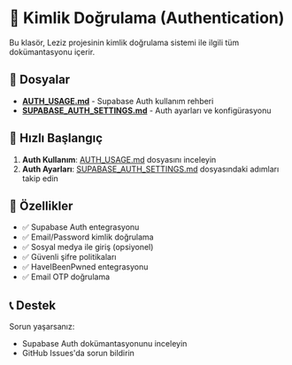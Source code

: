 # 🔐 Kimlik Doğrulama (Authentication)

Bu klasör, Leziz projesinin kimlik doğrulama sistemi ile ilgili tüm dokümantasyonu içerir.

## 📁 Dosyalar

- **[AUTH_USAGE.md](AUTH_USAGE.md)** - Supabase Auth kullanım rehberi
- **[SUPABASE_AUTH_SETTINGS.md](SUPABASE_AUTH_SETTINGS.md)** - Auth ayarları ve konfigürasyonu

## 🚀 Hızlı Başlangıç

1. **Auth Kullanım**: [AUTH_USAGE.md](AUTH_USAGE.md) dosyasını inceleyin
2. **Auth Ayarları**: [SUPABASE_AUTH_SETTINGS.md](SUPABASE_AUTH_SETTINGS.md) dosyasındaki adımları takip edin

## 🔧 Özellikler

- ✅ Supabase Auth entegrasyonu
- ✅ Email/Password kimlik doğrulama
- ✅ Sosyal medya ile giriş (opsiyonel)
- ✅ Güvenli şifre politikaları
- ✅ HaveIBeenPwned entegrasyonu
- ✅ Email OTP doğrulama

## 📞 Destek

Sorun yaşarsanız:
- Supabase Auth dokümantasyonunu inceleyin
- GitHub Issues'da sorun bildirin 
